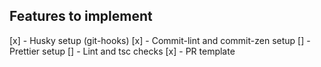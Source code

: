 ## Features to implement

[x] - Husky setup (git-hooks)
[x] - Commit-lint and commit-zen setup
[] - Prettier setup
[] - Lint and tsc checks
[x] - PR template

